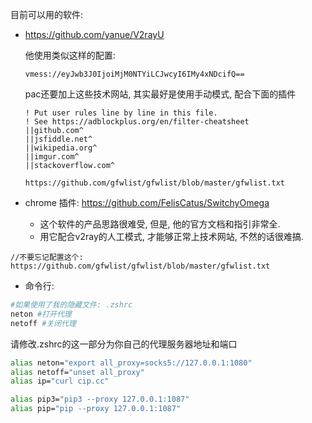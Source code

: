 目前可以用的软件:

- https://github.com/yanue/V2rayU

  他使用类似这样的配置: 

  ```
  vmess://eyJwb3J0IjoiMjM0NTYiLCJwcyI6IMy4xNDcifQ==
  ```

  pac还要加上这些技术网站, 其实最好是使用手动模式, 配合下面的插件

  ```pac
  ! Put user rules line by line in this file.
  ! See https://adblockplus.org/en/filter-cheatsheet
  ||github.com^
  ||jsfiddle.net^
  ||wikipedia.org^
  ||imgur.com^
  ||stackoverflow.com^
  ```

  ```
  https://github.com/gfwlist/gfwlist/blob/master/gfwlist.txt
  ```

  

- chrome 插件:  https://github.com/FelisCatus/SwitchyOmega

  - 这个软件的产品思路很难受, 但是, 他的官方文档和指引非常全.
  - 用它配合v2ray的人工模式, 才能够正常上技术网站, 不然的话很难搞.

```
//不要忘记配置这个: 
https://github.com/gfwlist/gfwlist/blob/master/gfwlist.txt
```

- 命令行:

```sh
#如果使用了我的隐藏文件: .zshrc
neton #打开代理
netoff #关闭代理
```

请修改.zshrc的这一部分为你自己的代理服务器地址和端口

```sh
alias neton="export all_proxy=socks5://127.0.0.1:1080"
alias netoff="unset all_proxy"
alias ip="curl cip.cc"

alias pip3="pip3 --proxy 127.0.0.1:1087"
alias pip="pip --proxy 127.0.0.1:1087"
```

